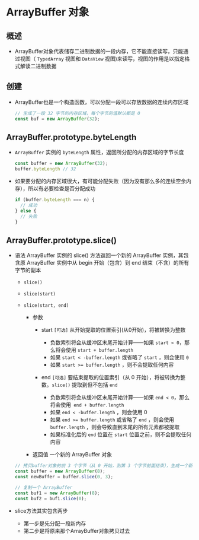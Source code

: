 # ArrayBuffer 对象

## 概述

+ ArrayBuffer对象代表储存二进制数据的一段内存，它不能直接读写，只能通过视图（ `TypedArray` 视图和 `DataView` 视图)来读写，视图的作用是以指定格式解读二进制数据

## 创建

+ ArrayBuffer也是一个构造函数，可以分配一段可以存放数据的连续内存区域

  ```js
  // 生成了一段 32 字节的内存区域，每个字节的值默认都是 0
  const buf = new ArrayBuffer(32);
  ```

## ArrayBuffer.prototype.byteLength

+ `ArrayBuffer` 实例的 `byteLength` 属性，返回所分配的内存区域的字节长度

  ```js
  const buffer = new ArrayBuffer(32);
  buffer.byteLength // 32
  ```

+ 如果要分配的内存区域很大，有可能分配失败（因为没有那么多的连续空余内存），所以有必要检查是否分配成功

  ```js
  if (buffer.byteLength === n) {
    // 成功
  } else {
    // 失败
  }
  ```

## ArrayBuffer.prototype.slice()

+ 语法 ArrayBuffer 实例的 slice() 方法返回一个新的 ArrayBuffer 实例，其包含原 ArrayBuffer 实例中从 begin 开始（包含）到 end 结束（不含）的所有字节的副本

  + `slice()`
  + `slice(start)`
  + `slice(start, end)`

    + 参数

      + start `[可选]` 从开始提取的位置索引(从0开始)，将被转换为整数

        + 负数索引将会从缓冲区末尾开始计算——如果 `start < 0`，那么将会使用 `start + buffer.length`
        + 如果 `start < -buffer.length` 或省略了 `start` ，则会使用 `0`
        + 如果 `start >= buffer.length` ，则不会提取任何内容

      + end `[可选]` 要结束提取的位置索引（从 0 开始），将被转换为整数。`slice()` 提取到但不包括 `end`

        + 负数索引将会从缓冲区末尾开始计算——如果 `end < 0`，那么将会使用` end + buffer.length`
        + 如果 `end < -buffer.length` ，则会使用 0
        + 如果 `end >= buffer.length` 或省略了 `end` ，则会使用 `buffer.length` ，则会导致直到末尾的所有元素都被提取
        + 如果标准化后的 `end` 位置在 `start` 位置之前，则不会提取任何内容

    + 返回值 一个新的 ArrayBuffer 对象

  ```js
  // 拷贝buffer对象的前 3 个字节（从 0 开始，到第 3 个字节前面结束），生成一个新的ArrayBuffer对象
  const buffer = new ArrayBuffer(8);
  const newBuffer = buffer.slice(0, 3);
  ```

  ```js
  // 复制一个 ArrayBuffer
  const buf1 = new ArrayBuffer(8);
  const buf2 = buf1.slice(0);
  ```

+ slice方法其实包含两步

  + 第一步是先分配一段新内存
  + 第二步是将原来那个ArrayBuffer对象拷贝过去




